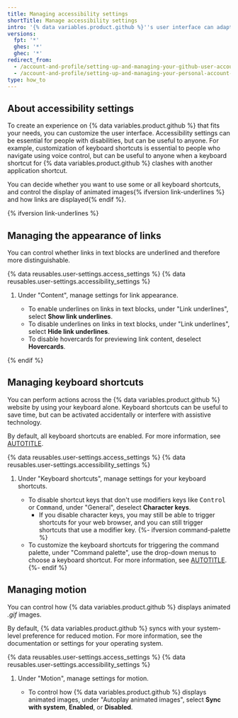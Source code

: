 ```yaml
---
title: Managing accessibility settings
shortTitle: Manage accessibility settings
intro: '{% data variables.product.github %}''s user interface can adapt to your vision, hearing, motor, cognitive, or learning needs.'
versions:
  fpt: '*'
  ghes: '*'
  ghec: '*'
redirect_from:
  - /account-and-profile/setting-up-and-managing-your-github-user-account/managing-user-account-settings/managing-accessibility-settings
  - /account-and-profile/setting-up-and-managing-your-personal-account-on-github/managing-personal-account-settings/managing-accessibility-settings
type: how_to
---
```


## About accessibility settings

To create an experience on {% data variables.product.github %} that fits your needs, you can customize the user interface. Accessibility settings can be essential for people with disabilities, but can be useful to anyone. For example, customization of keyboard shortcuts is essential to people who navigate using voice control, but can be useful to anyone when a keyboard shortcut for {% data variables.product.github %} clashes with another application shortcut.

You can decide whether you want to use some or all keyboard shortcuts, and control the display of animated images{% ifversion link-underlines %} and how links are displayed{% endif %}.

{% ifversion link-underlines %}

## Managing the appearance of links

You can control whether links in text blocks are underlined and therefore more distinguishable.

{% data reusables.user-settings.access_settings %}
{% data reusables.user-settings.accessibility_settings %}
1. Under "Content", manage settings for link appearance.

    * To enable underlines on links in text blocks, under "Link underlines", select **Show link underlines**.
    * To disable underlines on links in text blocks, under "Link underlines", select **Hide link underlines**.
    * To disable hovercards for previewing link content, deselect **Hovercards**.

{% endif %}

## Managing keyboard shortcuts

You can perform actions across the {% data variables.product.github %} website by using your keyboard alone. Keyboard shortcuts can be useful to save time, but can be activated accidentally or interfere with assistive technology.

By default, all keyboard shortcuts are enabled. For more information, see [AUTOTITLE](/get-started/accessibility/keyboard-shortcuts).

{% data reusables.user-settings.access_settings %}
{% data reusables.user-settings.accessibility_settings %}
1. Under "Keyboard shortcuts", manage settings for your keyboard shortcuts.

   * To disable shortcut keys that don't use modifiers keys like <kbd>Control</kbd> or <kbd>Command</kbd>, under "General", deselect **Character keys**.
     * If you disable character keys, you may still be able to trigger shortcuts for your web browser, and you can still trigger shortcuts that use a modifier key.
   {%- ifversion command-palette %}
   * To customize the keyboard shortcuts for triggering the command palette, under "Command palette", use the drop-down menus to choose a keyboard shortcut. For more information, see [AUTOTITLE](/get-started/accessibility/github-command-palette).
   {%- endif %}

## Managing motion

You can control how {% data variables.product.github %} displays animated _.gif_ images.

By default, {% data variables.product.github %} syncs with your system-level preference for reduced motion. For more information, see the documentation or settings for your operating system.

{% data reusables.user-settings.access_settings %}
{% data reusables.user-settings.accessibility_settings %}
1. Under "Motion", manage settings for motion.

   * To control how {% data variables.product.github %} displays animated images, under "Autoplay animated images", select **Sync with system**, **Enabled**, or **Disabled**.
